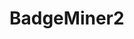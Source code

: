 <!DOCTYPE html>
<html>
<head>
	<title>BADGEMINER2</title>
</head>
<body>
<h1>BadgeMiner2</h1>
</body>
</html>
